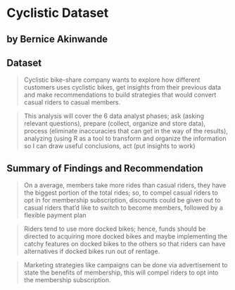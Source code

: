 # Cyclistic Dataset 
## by Bernice Akinwande


## Dataset

> Cyclistic bike-share company wants to explore how different customers uses cyclistic bikes, get insights from their previous data and make recommendations to build strategies that would convert casual riders to casual members.

> This analysis will cover the 6 data analyst phases; ask (asking relevant questions), prepare (collect, organize and store data), process (eliminate inaccuracies that can get in the way of the results), analyzing (using R as a tool to transform and organize the information so I can draw useful conclusions, act (put insights to work)


## Summary of Findings and Recommendation

> On a average, members take more rides than casual riders, they have the biggest portion of the total rides; so, to compel casual riders to opt in for membership subscription, discounts could be given out to casual riders that’d like to switch to become members, followed by a flexible payment plan

> Riders tend to use more docked bikes; hence, funds should be directed to acquiring more docked bikes and maybe implementing the catchy features on docked bikes to the others so that riders can have alternatives if docked bikes run out of rentage.

> Marketing strategies like campaigns can be done via advertisement to state the benefits of membership, this will compel riders to opt into the membership subscription.



